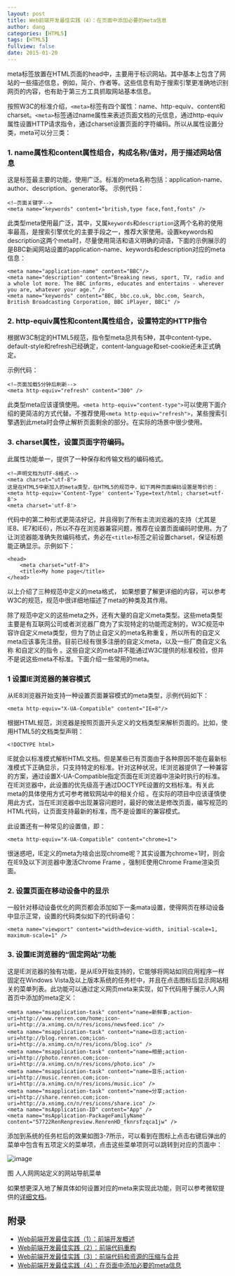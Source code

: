 ```yaml
---
layout: post
title: Web前端开发最佳实践（4）：在页面中添加必要的meta信息
author: dang
categories: [HTML5]
tags: [HTML5]
fullview: false
date: 2015-01-20
---
```


meta标签放置在HTML页面的head中，主要用于标识网站。其中基本上包含了网站的一些描述信息，例如，简介、作者等。这些信息有助于搜索引擎更准确地识别网页的内容，也有助于第三方工具抓取网站基本信息。

按照W3C的标准介绍，`<meta>`标签有四个属性：name、http-equiv、content和charset。`<meta>`标签通过name属性来表述页面文档的元信息，通过http-equiv属性设置HTTP请求指令，通过charset设置页面的字符编码。所以从属性设置分类，meta可以分三类：

<!-- more -->
### 1. name属性和content属性组合，构成名称/值对，用于描述网站信息

这是<meta>标签最主要的功能，使用广泛。标准的meta名称包括：application-name、author、description、generator等。
示例代码：

	<!—页面关键字-->
	<meta name="keywords" content="british,type face,font,fonts" />

此类型meta使用最广泛，其中，又属`keywords`和`description`这两个名称的使用率最高，是搜索引擎优化的主要手段之一，推荐大家使用。设置keywords和description这两个meta时，尽量使用简洁和语义明确的词语，下面的示例展示的是BBC新闻网站设置的application-name、keywords和description对应的meta信息：

	<meta name="application-name" content="BBC"/>
	<meta name="description" content="Breaking news, sport, TV, radio and a whole lot more. The BBC informs, educates and entertains - wherever you are, whatever your age." />
	<meta name="keywords" content="BBC, bbc.co.uk, bbc.com, Search, British Broadcasting Corporation, BBC iPlayer, BBCi" />

### 2. http-equiv属性和content属性组合，设置特定的HTTP指令

根据W3C制定的HTML5规范，指令型meta总共有5种，其中content-type、default-style和refresh已经确定，content-language和set-cookie还未正式确定。

示例代码：

	<!—页面加载5分钟后刷新-->
	<meta http-equiv="refresh" content="300" />

此类型meta应该谨慎使用。`<meta http-equiv="content-type">`可以使用下面介绍的更简洁的方式代替。不推荐使用`<meta http-equiv="refresh">`，某些搜索引擎遇到此meta时会停止解析页面剩余的部分。<meta http-equiv="default-style">在实际的场景中很少使用。

### 3. charset属性，设置页面字符编码。

此属性功能单一，提供了一种保存和传输文档的编码格式。

	<!—声明文档为UTF-8格式-->
	<meta charset="utf-8">
	这是在HTML5中新加入的meta类型，在HTML5的规范中，如下两种页面编码设置是等价的：
	<meta http-equiv='Content-Type' content='Type=text/html; charset=utf-8'>
	<meta charset='utf-8'>
	
代码中的第二种形式更简洁好记，并且得到了所有主流浏览器的支持（尤其是IE8、IE7和IE6），所以不存在浏览器兼容问题，推荐在设置页面编码时使用。为了让浏览器能准确失败编码格式，务必在`<title>`标签之前设置charset，保证标题能正确显示。示例如下：
	
	<head>
	    <meta charset="utf-8">
	    <title>My home page</title>
	</head>
	
以上介绍了三种规范中定义的meta格式， 如果想要了解更详细的内容，可以参考W3C的规范，规范中很详细地描述了meta的种类及其作用。

除了规范中定义的这些meta之外，还有大量的自定义meta类型。这些meta类型主要是有互联网公司或者浏览器厂商为了实现特定的功能而定制的，W3C规范中容许自定义meta类型，但为了防止自定义的meta名称重复，所以所有的自定义meta应该事先注册。目前已经有很多注册的自定义meta，以及一些厂商自定义名称 和自定义的指令 。这些自定义的meta并不能通过W3C提供的标准校验，但并不是说这些meta不标准。下面介绍一些常用的meta。

### 1 设置IE浏览器的兼容模式

从IE8浏览器开始支持一种设置页面兼容模式的meta类型，示例代码如下：

	<meta http-equiv="X-UA-Compatible" content="IE=8"/>

根据HTML规范，浏览器是按照页面开头定义的文档类型来解析页面的。比如，使用HTML5的文档类型声明：

	<!DOCTYPE html>
	
IE就会以标准模式解析HTML文档。但是某些已有页面由于各种原因不能在最新标准模式下正确显示，只支持特定的标准。针对这种状况，IE浏览器提供了一种兼容的方案，通过设置X-UA-Compatible指定页面在IE浏览器中渲染时执行的标准。在IE浏览器中，此设置的优先级高于通过DOCTYPE设置的文档标准。有关此meta的具体使用方式可参考微软网站中的相关介绍 。在实际的项目中应该谨慎使用此方式，当在IE浏览器中出现兼容问题时，最好的做法是修改页面，编写规范的HTML代码，让页面支持最新的标准，而不是设置IE的兼容模式。

此设置还有一种常见的设置值，即：

	<meta http-equiv="X-UA-Compatible" content="chrome=1">

很迷惑吧，IE定义的meta为啥会出现chrome呢？其实设置为chrome=1时，则会在IE9及以下浏览器中激活Chrome Frame ，强制IE使用Chrome Frame渲染页面。

### 2. 设置页面在移动设备中的显示

一般针对移动设备优化的网页都会添加如下一条mata设置，使得网页在移动设备中显示正常，设置的代码类似如下的代码语句：

	<meta name="viewport" content="width=device-width, initial-scale=1, maximum-scale=1" />
	
### 3. 设置IE浏览器的“固定网站”功能

这是IE浏览器的独有功能，是从IE9开始支持的，它能够将网站如同应用程序一样固定在Windows Vista及以上版本系统的任务栏中，并且在点击图标后显示网站相关的菜单列表。此功能可以通过定义网页meta来实现，如下代码用于展示人人网 首页中添加的meta定义：

	<meta name="msapplication-task" content="name=新鲜事;action-uri=http://www.renren.com/home;icon-uri=http://a.xnimg.cn/n/res/icons/newsfeed.ico" />
	<meta name="msapplication-task" content="name=日志;action-uri=http://blog.renren.com;icon-uri=http://a.xnimg.cn/n/res/icons/blog.ico" />
	<meta name="msapplication-task" content="name=相册;action-uri=http://photo.renren.com;icon-uri=http://a.xnimg.cn/n/res/icons/photo.ico" />
	<meta name="msapplication-task" content="name=音乐;action-uri=http://music.renren.com;icon-uri=http://a.xnimg.cn/n/res/icons/music.ico" />
	<meta name="msapplication-task" content="name=分享;action-uri=http://share.renren.com;icon-uri=http://a.xnimg.cn/n/res/icons/share.ico" />
	<meta name="msApplication-ID" content="App" />
	<meta name="msApplication-PackageFamilyName" content="57722RenRenpreview.RenrenHD_fknrsfzqca1jw" />
	
添加到系统的任务栏后的效果如图3-7所示，可以看到在图标上点击右键后弹出的菜单中包含有五项定义的菜单项，点击这些菜单项则可以跳转到对应的页面中：

![image](http://i.imgur.com/OyE77nB.png)
 
图 人人网网站定义的网站导航菜单

如果想更深入地了解具体如何设置对应的meta来实现此功能，则可以参考微软提供的[详细文档](http://msdn.microsoft.com/zh-cn/library/ie/gg491725(v=vs.85).aspx)。

## 附录

* [Web前端开发最佳实践（1）：前端开发概述](http://www.cnblogs.com/dangjian/p/4228313.html)
* [Web前端开发最佳实践（2）：前端代码重构](http://www.cnblogs.com/dangjian/p/4233049.html)
* [Web前端开发最佳实践（3）：前端代码和资源的压缩与合并](http://www.cnblogs.com/dangjian/p/4233049.html)
* [Web前端开发最佳实践（4）：在页面中添加必要的meta信息](http://www.cnblogs.com/dangjian/p/4235505.html)